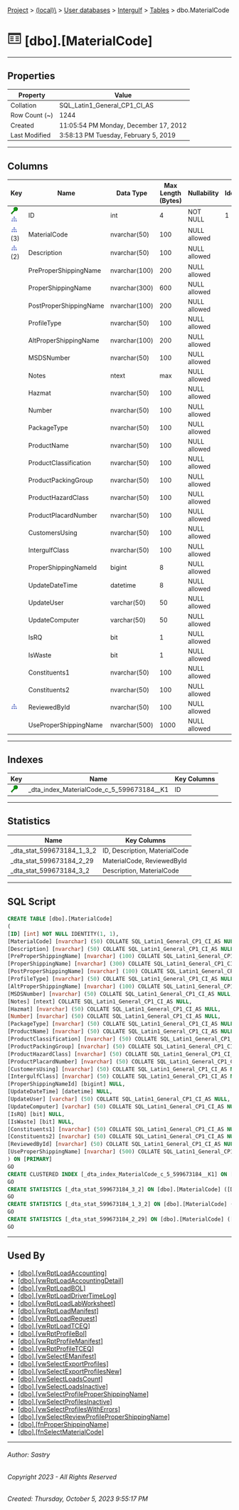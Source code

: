 #### 

[Project](../../../../index.md) > [(local)\\](../../../index.md) > [User databases](../../index.md) > [Intergulf](../index.md) > [Tables](Tables.md) > dbo.MaterialCode

# ![Tables](../../../../Images/Table32.png) [dbo].[MaterialCode]

---

## <a name="#properties"></a>Properties

| Property | Value |
|---|---|
| Collation | SQL_Latin1_General_CP1_CI_AS |
| Row Count (~) | 1244 |
| Created | 11:05:54 PM Monday, December 17, 2012 |
| Last Modified | 3:58:13 PM Tuesday, February 5, 2019 |


---

## <a name="#columns"></a>Columns

| Key | Name | Data Type | Max Length (Bytes) | Nullability | Identity |
|---|---|---|---|---|---|
| [![Cluster Key _dta_index_MaterialCode_c_5_599673184__K1: ID](../../../../Images/cluster.png)](#indexes)[![Indexes _dta_stat_599673184_1_3_2](../../../../Images/Index.png)](#indexes) | ID | int | 4 | NOT NULL | 1 - 1 |
| [![Indexes _dta_stat_599673184_3_2, _dta_stat_599673184_1_3_2, _dta_stat_599673184_2_29](../../../../Images/Index.png)](#indexes)(3) | MaterialCode | nvarchar(50) | 100 | NULL allowed |  |
| [![Indexes _dta_stat_599673184_3_2, _dta_stat_599673184_1_3_2](../../../../Images/Index.png)](#indexes)(2) | Description | nvarchar(50) | 100 | NULL allowed |  |
|  | PreProperShippingName | nvarchar(100) | 200 | NULL allowed |  |
|  | ProperShippingName | nvarchar(300) | 600 | NULL allowed |  |
|  | PostProperShippingName | nvarchar(100) | 200 | NULL allowed |  |
|  | ProfileType | nvarchar(50) | 100 | NULL allowed |  |
|  | AltProperShippingName | nvarchar(100) | 200 | NULL allowed |  |
|  | MSDSNumber | nvarchar(50) | 100 | NULL allowed |  |
|  | Notes | ntext | max | NULL allowed |  |
|  | Hazmat | nvarchar(50) | 100 | NULL allowed |  |
|  | Number | nvarchar(50) | 100 | NULL allowed |  |
|  | PackageType | nvarchar(50) | 100 | NULL allowed |  |
|  | ProductName | nvarchar(50) | 100 | NULL allowed |  |
|  | ProductClassification | nvarchar(50) | 100 | NULL allowed |  |
|  | ProductPackingGroup | nvarchar(50) | 100 | NULL allowed |  |
|  | ProductHazardClass | nvarchar(50) | 100 | NULL allowed |  |
|  | ProductPlacardNumber | nvarchar(50) | 100 | NULL allowed |  |
|  | CustomersUsing | nvarchar(50) | 100 | NULL allowed |  |
|  | IntergulfClass | nvarchar(50) | 100 | NULL allowed |  |
|  | ProperShippingNameId | bigint | 8 | NULL allowed |  |
|  | UpdateDateTime | datetime | 8 | NULL allowed |  |
|  | UpdateUser | varchar(50) | 50 | NULL allowed |  |
|  | UpdateComputer | varchar(50) | 50 | NULL allowed |  |
|  | IsRQ | bit | 1 | NULL allowed |  |
|  | IsWaste | bit | 1 | NULL allowed |  |
|  | Constituents1 | nvarchar(50) | 100 | NULL allowed |  |
|  | Constituents2 | nvarchar(50) | 100 | NULL allowed |  |
| [![Indexes _dta_stat_599673184_2_29](../../../../Images/Index.png)](#indexes) | ReviewedById | nvarchar(50) | 100 | NULL allowed |  |
|  | UseProperShippingName | nvarchar(500) | 1000 | NULL allowed |  |


---

## <a name="#indexes"></a>Indexes

| Key | Name | Key Columns |
|---|---|---|
| [![Cluster Key _dta_index_MaterialCode_c_5_599673184__K1: ID](../../../../Images/cluster.png)](#indexes) | _dta_index_MaterialCode_c_5_599673184__K1 | ID |


---

## <a name="#statistics"></a>Statistics

| Name | Key Columns |
|---|---|
| _dta_stat_599673184_1_3_2 | ID, Description, MaterialCode |
| _dta_stat_599673184_2_29 | MaterialCode, ReviewedById |
| _dta_stat_599673184_3_2 | Description, MaterialCode |


---

## <a name="#sqlscript"></a>SQL Script

```sql
CREATE TABLE [dbo].[MaterialCode]
(
[ID] [int] NOT NULL IDENTITY(1, 1),
[MaterialCode] [nvarchar] (50) COLLATE SQL_Latin1_General_CP1_CI_AS NULL,
[Description] [nvarchar] (50) COLLATE SQL_Latin1_General_CP1_CI_AS NULL,
[PreProperShippingName] [nvarchar] (100) COLLATE SQL_Latin1_General_CP1_CI_AS NULL,
[ProperShippingName] [nvarchar] (300) COLLATE SQL_Latin1_General_CP1_CI_AS NULL,
[PostProperShippingName] [nvarchar] (100) COLLATE SQL_Latin1_General_CP1_CI_AS NULL,
[ProfileType] [nvarchar] (50) COLLATE SQL_Latin1_General_CP1_CI_AS NULL,
[AltProperShippingName] [nvarchar] (100) COLLATE SQL_Latin1_General_CP1_CI_AS NULL,
[MSDSNumber] [nvarchar] (50) COLLATE SQL_Latin1_General_CP1_CI_AS NULL,
[Notes] [ntext] COLLATE SQL_Latin1_General_CP1_CI_AS NULL,
[Hazmat] [nvarchar] (50) COLLATE SQL_Latin1_General_CP1_CI_AS NULL,
[Number] [nvarchar] (50) COLLATE SQL_Latin1_General_CP1_CI_AS NULL,
[PackageType] [nvarchar] (50) COLLATE SQL_Latin1_General_CP1_CI_AS NULL,
[ProductName] [nvarchar] (50) COLLATE SQL_Latin1_General_CP1_CI_AS NULL,
[ProductClassification] [nvarchar] (50) COLLATE SQL_Latin1_General_CP1_CI_AS NULL,
[ProductPackingGroup] [nvarchar] (50) COLLATE SQL_Latin1_General_CP1_CI_AS NULL,
[ProductHazardClass] [nvarchar] (50) COLLATE SQL_Latin1_General_CP1_CI_AS NULL,
[ProductPlacardNumber] [nvarchar] (50) COLLATE SQL_Latin1_General_CP1_CI_AS NULL,
[CustomersUsing] [nvarchar] (50) COLLATE SQL_Latin1_General_CP1_CI_AS NULL,
[IntergulfClass] [nvarchar] (50) COLLATE SQL_Latin1_General_CP1_CI_AS NULL,
[ProperShippingNameId] [bigint] NULL,
[UpdateDateTime] [datetime] NULL,
[UpdateUser] [varchar] (50) COLLATE SQL_Latin1_General_CP1_CI_AS NULL,
[UpdateComputer] [varchar] (50) COLLATE SQL_Latin1_General_CP1_CI_AS NULL,
[IsRQ] [bit] NULL,
[IsWaste] [bit] NULL,
[Constituents1] [nvarchar] (50) COLLATE SQL_Latin1_General_CP1_CI_AS NULL,
[Constituents2] [nvarchar] (50) COLLATE SQL_Latin1_General_CP1_CI_AS NULL,
[ReviewedById] [nvarchar] (50) COLLATE SQL_Latin1_General_CP1_CI_AS NULL,
[UseProperShippingName] [nvarchar] (500) COLLATE SQL_Latin1_General_CP1_CI_AS NULL
) ON [PRIMARY]
GO
CREATE CLUSTERED INDEX [_dta_index_MaterialCode_c_5_599673184__K1] ON [dbo].[MaterialCode] ([ID]) ON [PRIMARY]
GO
CREATE STATISTICS [_dta_stat_599673184_3_2] ON [dbo].[MaterialCode] ([Description], [MaterialCode])
GO
CREATE STATISTICS [_dta_stat_599673184_1_3_2] ON [dbo].[MaterialCode] ([ID], [Description], [MaterialCode])
GO
CREATE STATISTICS [_dta_stat_599673184_2_29] ON [dbo].[MaterialCode] ([MaterialCode], [ReviewedById])
GO

```


---

## <a name="#usedby"></a>Used By

* [[dbo].[vwRptLoadAccounting]](../Views/dbo_vwRptLoadAccounting.md)
* [[dbo].[vwRptLoadAccountingDetail]](../Views/dbo_vwRptLoadAccountingDetail.md)
* [[dbo].[vwRptLoadBOL]](../Views/dbo_vwRptLoadBOL.md)
* [[dbo].[vwRptLoadDriverTimeLog]](../Views/dbo_vwRptLoadDriverTimeLog.md)
* [[dbo].[vwRptLoadLabWorksheet]](../Views/dbo_vwRptLoadLabWorksheet.md)
* [[dbo].[vwRptLoadManifest]](../Views/dbo_vwRptLoadManifest.md)
* [[dbo].[vwRptLoadRequest]](../Views/dbo_vwRptLoadRequest.md)
* [[dbo].[vwRptLoadTCEQ]](../Views/dbo_vwRptLoadTCEQ.md)
* [[dbo].[vwRptProfileBol]](../Views/dbo_vwRptProfileBol.md)
* [[dbo].[vwRptProfileManifest]](../Views/dbo_vwRptProfileManifest.md)
* [[dbo].[vwRptProfileTCEQ]](../Views/dbo_vwRptProfileTCEQ.md)
* [[dbo].[vwSelectEManifest]](../Views/dbo_vwSelectEManifest.md)
* [[dbo].[vwSelectExportProfiles]](../Views/dbo_vwSelectExportProfiles.md)
* [[dbo].[vwSelectExportProfilesNew]](../Views/dbo_vwSelectExportProfilesNew.md)
* [[dbo].[vwSelectLoadsCount]](../Views/dbo_vwSelectLoadsCount.md)
* [[dbo].[vwSelectLoadsInactive]](../Views/dbo_vwSelectLoadsInactive.md)
* [[dbo].[vwSelectProfileProperShippingName]](../Views/dbo_vwSelectProfileProperShippingName.md)
* [[dbo].[vwSelectProfilesInactive]](../Views/dbo_vwSelectProfilesInactive.md)
* [[dbo].[vwSelectProfilesWithErrors]](../Views/dbo_vwSelectProfilesWithErrors.md)
* [[dbo].[vwSelectReviewProfileProperShippingName]](../Views/dbo_vwSelectReviewProfileProperShippingName.md)
* [[dbo].[fnProperShippingName]](../Programmability/Functions/Scalar-valued_Functions/dbo_fnProperShippingName.md)
* [[dbo].[fnSelectMaterialCode]](../Programmability/Functions/Table-valued_Functions/dbo_fnSelectMaterialCode.md)


---

###### Author:  Sastry

###### Copyright 2023 - All Rights Reserved

###### Created: Thursday, October 5, 2023 9:55:17 PM

